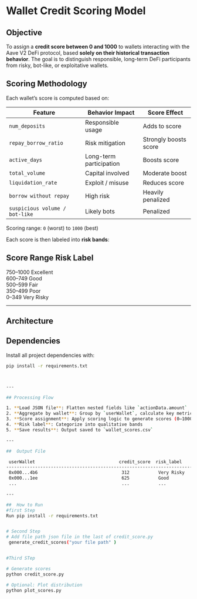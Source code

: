 # Wallet Credit Scoring Model

##  Objective

To assign a **credit score between 0 and 1000** to wallets interacting with the Aave V2 DeFi protocol, based **solely on their historical transaction behavior**. The goal is to distinguish responsible, long-term DeFi participants from risky, bot-like, or exploitative wallets.



## Scoring Methodology

Each wallet’s score is computed based on:

| Feature                        | Behavior Impact       | Score Effect             
|-------------------------------|------------------------|--------------------------|
| `num_deposits`                | Responsible usage      |  Adds to score         |
| `repay_borrow_ratio`          | Risk mitigation        |  Strongly boosts score |
| `active_days`                 | Long-term participation|  Boosts score          |
| `total_volume`                | Capital involved       |  Moderate boost        |
| `liquidation_rate`            | Exploit / misuse       |  Reduces score         |
| `borrow without repay`        | High risk              |  Heavily penalized     |
| `suspicious volume / bot-like`| Likely bots            |  Penalized             |

Scoring range: `0` (worst) to `1000` (best)

Each score is then labeled into **risk bands**:

 Score Range  Risk Label        
-------------------------------
 750–1000     Excellent      
 600–749      Good           
 500–599      Fair           
 350–499      Poor       
 0–349        Very Risky     

---

## Architecture

##  Dependencies

Install all project dependencies with:

```bash
pip install -r requirements.txt



---

## Processing Flow

1. **Load JSON file**: Flatten nested fields like `actionData.amount`
2. **Aggregate by wallet**: Group by `userWallet`, calculate key metrics
3. **Score assignment**: Apply scoring logic to generate scores (0–1000)
4. **Risk label**: Categorize into qualitative bands
5. **Save results**: Output saved to `wallet_scores.csv`

---

##  Output File

 userWallet                                credit_score  risk_label     
------------------------------------------------------------------------
 0x000...4b6                                312           Very Risky   
 0x000...1ee                                625           Good        
 ...                                        ...           ...            

---

##  How to Run
#first Step 
Run pip install -r requirements.txt


# Second Step 
# Add file path json file in the last of credit_score.py 
 generate_credit_scores("your file path" )


#Third STep 

# Generate scores
python credit_score.py

# Optional: Plot distribution
python plot_scores.py



